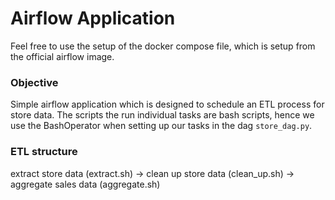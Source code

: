 # Airflow Application

Feel free to use the setup of the docker compose file, which is setup from the official airflow image.

### Objective

Simple airflow application which is designed to schedule an ETL process for store data. The scripts the run individual tasks are bash scripts, hence we use the BashOperator when setting up our tasks in the dag ``store_dag.py``.

### ETL structure

extract store data (extract.sh) -> clean up store data (clean_up.sh) -> aggregate sales data (aggregate.sh)